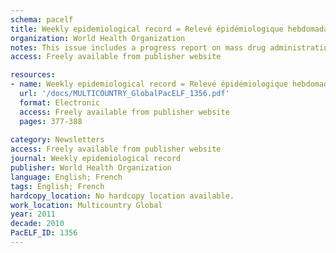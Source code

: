 ```yaml
---
schema: pacelf
title: Weekly epidemiological record = Relevé épidémiologique hebdomadaire
organization: World Health Organization
notes: This issue includes a progress report on mass drug administration for lymphatic filariasis elimination in 2010
access: Freely available from publisher website

resources:
- name: Weekly epidemiological record = Relevé épidémiologique hebdomadaire
  url: '/docs/MULTICOUNTRY_GlobalPacELF_1356.pdf'
  format: Electronic
  access: Freely available from publisher website
  pages: 377-388
 
category: Newsletters
access: Freely available from publisher website
journal: Weekly epidemiological record
publisher: World Health Organization
language: English; French 
tags: English; French 
hardcopy_location: No hardcopy location available.
work_location: Multicountry Global
year: 2011
decade: 2010
PacELF_ID: 1356
---
```

